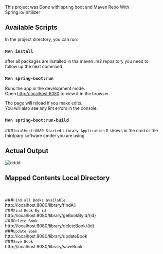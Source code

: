﻿This project was Done with spring boot and Maven Repo With Spring.io/Initilizer

## Available Scripts

In the project directory, you can run:

### `Mvn install`
after all packages are installed in tha maven .m2 repository you need to follow up the next command

### `Mvn spring-boot:run`
Runs the app in the development mode.<br>
Open [http://localhost:8080](http://localhost:8080) to view it in the browser.

The page will reload if you make edits.<br>
You will also see any lint errors in the console.

### `Mvn spring-boot:run-build`

###`localhost:8080 Started Library Application`
It shows in the cmd or the thirdpary software cmder you are using

## Actual Output
![dddd](https://user-images.githubusercontent.com/30531450/56878260-cc6ba980-6a70-11e9-80d8-6ad56e2f4891.PNG)
## Mapped Contents Local Directory
<br /><br />
###`Find all Books available`<br/>
http://localhost:8080/library/findAll<br/>
###`Find Book By id`<br/>
http://localhost:8080/library/geBookById/{id}<br/>
###`Delete Book`<br/>
http://localhost:8080/library/deleteBook/{id}<br/>
###`Update Book`<br/>
http://localhost:8080/library/updateBook<br/>
###`Save Book`<br/>
http://localhost:8080/library/saveBook<br/>
